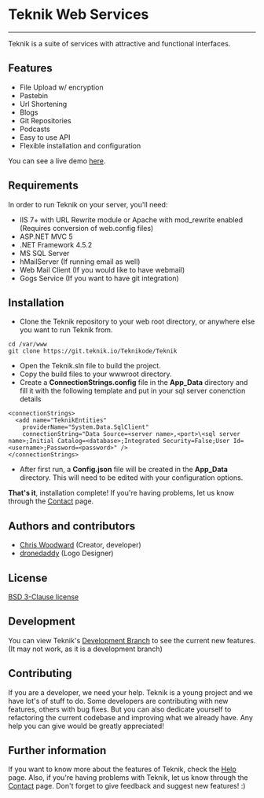 # Teknik Web Services

---------------

Teknik is a suite of services with attractive and functional interfaces.

## Features
  * File Upload w/ encryption
  * Pastebin
  * Url Shortening
  * Blogs
  * Git Repositories
  * Podcasts
  * Easy to use API
  * Flexible installation and configuration

You can see a live demo [here](https://www.teknik.io).

## Requirements
In order to run Teknik on your server, you'll need:

  * IIS 7+ with URL Rewrite module or Apache with mod_rewrite enabled (Requires conversion of web.config files)
  * ASP.NET MVC 5
  * .NET Framework 4.5.2
  * MS SQL Server
  * hMailServer (If running email as well)
  * Web Mail Client (If you would like to have webmail)
  * Gogs Service (If you want to have git integration)

## Installation
  * Clone the Teknik repository to your web root directory, or anywhere else you want to run Teknik from.

```
cd /var/www
git clone https://git.teknik.io/Teknikode/Teknik
```

  * Open the Teknik.sln file to build the project.
  * Copy the build files to your wwwroot directory.
  * Create a **ConnectionStrings.config** file in the **App_Data** directory and fill it with the following template and put in your sql server conenction details

  ```
  <connectionStrings>
    <add name="TeknikEntities"
      providerName="System.Data.SqlClient"
      connectionString="Data Source=<server name>,<port>\<sql server name>;Initial Catalog=<database>;Integrated Security=False;User Id=<username>;Password=<password>" />
  </connectionStrings>
  ```

  * After first run, a **Config.json** file will be created in the **App_Data** directory.  This will need to be edited with your configuration options.

**That's it**, installation complete! If you're having problems, let us know through the [Contact](https://contact.teknik.io/) page.

## Authors and contributors
  * [Chris Woodward](https://www.teknik.io) (Creator, developer)
  * [dronedaddy](https://www.behance.net/dronedaddy) (Logo Designer)

## License
[BSD 3-Clause license](http://opensource.org/licenses/BSD-3-Clause)

## Development
You can view Teknik's [Development Branch](https://dev.teknik.io/) to see the current new features.  (It may not work, as it is a development branch)

## Contributing
If you are a developer, we need your help. Teknik is a young project and we have lot's of stuff to do. Some developers are contributing with new features, others with bug fixes. But you can also dedicate yourself to refactoring the current codebase and improving what we already have.  Any help you can give would be greatly appreciated!

## Further information
If you want to know more about the features of Teknik, check the [Help](https://help.teknik.io/) page. Also, if you're having problems with Teknik, let us know through the [Contact](https://contact.teknik.io/) page. Don't forget to give feedback and suggest new features! :)

